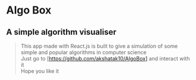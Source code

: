 # Algo Box
## A simple algorithm visualiser

> This app made with React.js is built to give a simulation of some simple and popular algorithms in computer science<br>
> Just go to [https://github.com/akshatak10/AlgoBox] and interact with it<br>
> Hope you like it